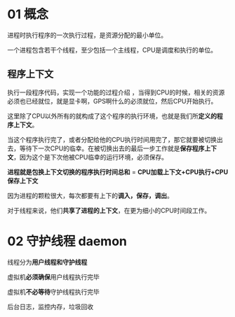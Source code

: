 #  01 概念

进程时执行程序的一次执行过程，是资源分配的最小单位。

一个进程包含若干个线程，至少包括一个主线程，CPU是调度和执行的单位。

## 程序上下文

执行一段程序代码，实现一个功能的过程介绍 ，当得到CPU的时候，相关的资源必须也已经就位，就是显卡啊，GPS啊什么的必须就位，然后CPU开始执行。

这里除了CPU以外所有的就构成了这个程序的执行环境，也就是我们所**定义的程序上下文**。

当这个程序执行完了，或者分配给他的CPU执行时间用完了，那它就要被切换出去，等待下一次CPU的临幸。在被切换出去的最后一步工作就是**保存程序上下文**，因为这个是下次他被CPU临幸的运行环境，必须保存。

**进程就是包换上下文切换的程序执行时间总和** = **CPU加载上下文+CPU执行+CPU保存上下文**

因为进程的颗粒很大，每次都要有上下的**调入，保存，调出**。

对于线程来说，他们**共享了进程的上下文**，在更为细小的CPU时间段工作。



# 02 守护线程 daemon

线程分为**用户线程和守护线程**

虚拟机**必须确保**用户线程执行完毕

虚拟机**不必等待**守护线程执行完毕

后台日志，监控内存，垃圾回收



